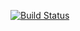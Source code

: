 [![Build Status](https://travis-ci.org/Sibonisiwe/greetings-webapp.svg?branch=master)](https://travis-ci.org/Sibonisiwe/greetings-webapp)